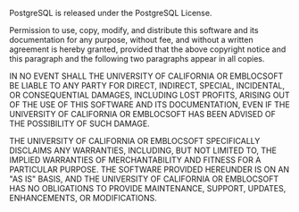 PostgreSQL is released under the PostgreSQL License.

Permission to use, copy, modify, and distribute this software and its documentation for any purpose, without fee, and without a written agreement is hereby granted, provided that the above copyright notice and this paragraph and the following two paragraphs appear in all copies.

IN NO EVENT SHALL THE UNIVERSITY OF CALIFORNIA OR EMBLOCSOFT BE LIABLE TO ANY PARTY FOR DIRECT, INDIRECT, SPECIAL, INCIDENTAL, OR CONSEQUENTIAL DAMAGES, INCLUDING LOST PROFITS, ARISING OUT OF THE USE OF THIS SOFTWARE AND ITS DOCUMENTATION, EVEN IF THE UNIVERSITY OF CALIFORNIA OR EMBLOCSOFT HAS BEEN ADVISED OF THE POSSIBILITY OF SUCH DAMAGE.

THE UNIVERSITY OF CALIFORNIA OR EMBLOCSOFT SPECIFICALLY DISCLAIMS ANY WARRANTIES, INCLUDING, BUT NOT LIMITED TO, THE IMPLIED WARRANTIES OF MERCHANTABILITY AND FITNESS FOR A PARTICULAR PURPOSE. THE SOFTWARE PROVIDED HEREUNDER IS ON AN "AS IS" BASIS, AND THE UNIVERSITY OF CALIFORNIA OR EMBLOCSOFT HAS NO OBLIGATIONS TO PROVIDE MAINTENANCE, SUPPORT, UPDATES, ENHANCEMENTS, OR MODIFICATIONS.
